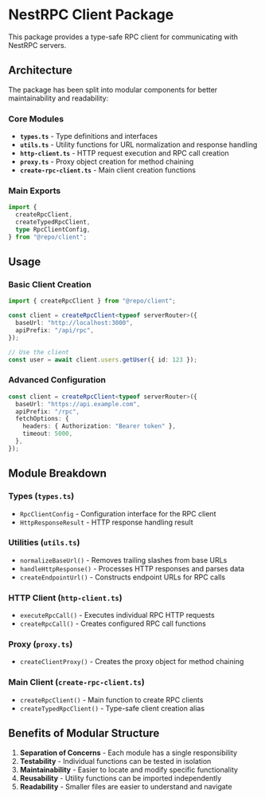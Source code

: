 # NestRPC Client Package

This package provides a type-safe RPC client for communicating with NestRPC servers.

## Architecture

The package has been split into modular components for better maintainability and readability:

### Core Modules

- **`types.ts`** - Type definitions and interfaces
- **`utils.ts`** - Utility functions for URL normalization and response handling
- **`http-client.ts`** - HTTP request execution and RPC call creation
- **`proxy.ts`** - Proxy object creation for method chaining
- **`create-rpc-client.ts`** - Main client creation functions

### Main Exports

```typescript
import {
  createRpcClient,
  createTypedRpcClient,
  type RpcClientConfig,
} from "@repo/client";
```

## Usage

### Basic Client Creation

```typescript
import { createRpcClient } from "@repo/client";

const client = createRpcClient<typeof serverRouter>({
  baseUrl: "http://localhost:3000",
  apiPrefix: "/api/rpc",
});

// Use the client
const user = await client.users.getUser({ id: 123 });
```

### Advanced Configuration

```typescript
const client = createRpcClient<typeof serverRouter>({
  baseUrl: "https://api.example.com",
  apiPrefix: "/rpc",
  fetchOptions: {
    headers: { Authorization: "Bearer token" },
    timeout: 5000,
  },
});
```

## Module Breakdown

### Types (`types.ts`)

- `RpcClientConfig` - Configuration interface for the RPC client
- `HttpResponseResult` - HTTP response handling result

### Utilities (`utils.ts`)

- `normalizeBaseUrl()` - Removes trailing slashes from base URLs
- `handleHttpResponse()` - Processes HTTP responses and parses data
- `createEndpointUrl()` - Constructs endpoint URLs for RPC calls

### HTTP Client (`http-client.ts`)

- `executeRpcCall()` - Executes individual RPC HTTP requests
- `createRpcCall()` - Creates configured RPC call functions

### Proxy (`proxy.ts`)

- `createClientProxy()` - Creates the proxy object for method chaining

### Main Client (`create-rpc-client.ts`)

- `createRpcClient()` - Main function to create RPC clients
- `createTypedRpcClient()` - Type-safe client creation alias

## Benefits of Modular Structure

1. **Separation of Concerns** - Each module has a single responsibility
2. **Testability** - Individual functions can be tested in isolation
3. **Maintainability** - Easier to locate and modify specific functionality
4. **Reusability** - Utility functions can be imported independently
5. **Readability** - Smaller files are easier to understand and navigate
